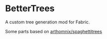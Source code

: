 # BetterTrees

A custom tree generation mod for Fabric.

Some parts based on [arthomnix/spaghettitrees](https://github.com/arthomnix/spaghettitrees)